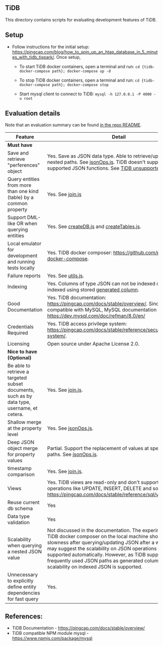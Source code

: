 ## TiDB
This directory contains scripts for evaluating development features of TiDB.

## Setup
- Follow instructions for the initial setup: https://pingcap.com/blog/how_to_spin_up_an_htap_database_in_5_minutes_with_tidb_tispark/. Once setup,
  - To start TiDB docker containers, open a terminal and run:
  `cd {tidb-docker-compose path}; docker-compose up -d`

  - To stop TiDB docker containers, open a terminal and run:
  `cd {tidb-docker-compose path}; docker-compose stop`

  - Start mysql client to connect to TiDB:
  `mysql -h 127.0.0.1 -P 4000 -u root`

## Evaluation details

Note that an evaluation summary can be found [in the repo README](../README.md).

| Feature | Detail |
| --- | --- |
| **Must have** |
| Save and retrieve "perferences" object | Yes. Save as JSON data type. Able to retrieve/update values at nested paths. See [jsonOps.js](./jsonOps.js). TiDB doesn't support all MySQL supported JSON functions. See [TiDB unsupported functions](https://pingcap.com/docs/stable/reference/sql/functions-and-operators/json-functions/#unsupported-functions).|
| Query entities from more than one kind (table) by a common property | Yes. See [join.js](./join.js) |
| Support DML-like OR when querying entities | Yes. See [createDB.js](./createDB.js) and [createTables.js](./createTables.js). |
| Local emulator for development and running tests locally | Yes. TiDB docker composer: https://github.com/pingcap/tidb-docker-compose. |
| Failure reports | Yes. See [utils.js](./utils.js).|
| Indexing | Yes. Columns of type JSON can not be indexed directly but indexed using stored [generated column](https://pingcap.com/docs/stable/reference/sql/generated-columns/#index-json-using-stored-generated-column).|
| Good Documentation | Yes. TiDB documentation: https://pingcap.com/docs/stable/overview/. Since TiDB is compatible with MySQL, MySQL documentation applies too: https://dev.mysql.com/doc/refman/8.0/en/|
| Credentials Required | Yes. TiDB access privilege system: https://pingcap.com/docs/stable/reference/security/privilege-system/. |
| Licensing | Open source under Apache License 2.0. |
| **Nice to have (Optional)** |
| Be able to retrieve a targeted subset documents, such as by data type, username, et cetera. | Yes. See [join.js](./join.js).|
| Shallow merge at the property level | Yes. See [jsonOps.js](./jsonOps.js).|
| Deep JSON object merge for property values | Partial. Support the replacement of values at specified nested paths. See [jsonOps.js](./jsonOps.js).|
| timestamp comparison | Yes. See [join.js](./join.js). |
| Views | Yes. TiDB views are read-only and don't support write operations like UPDATE, INSERT, DELETE and so on - https://pingcap.com/docs/stable/reference/sql/views/#views. |
| Reuse current db schema | Yes |
| Data type validation | Yes |
| Scalability when querying a nested JSON value | Not discussed in the documentation. The experiments with TiDB docker composer on the local machine show the slowness after querying/updating JSON after a while. This may suggest the scalability on JSON operations may not supported automatically. However, as TiDB supports indexing frequently used JSON paths as generated column, the scalability on indexed JSON is supported.|
| Unnecessary to explicitly define entity dependencies for fast query | Yes.|

## References:
- TiDB Documentation - https://pingcap.com/docs/stable/overview/
- TiDB compatible NPM module mysql - https://www.npmjs.com/package/mysql

